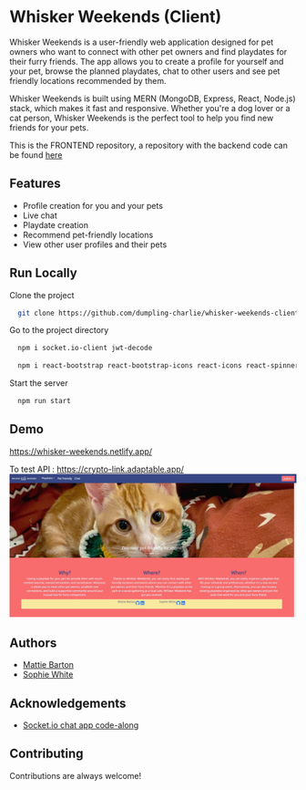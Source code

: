 
# Whisker Weekends (Client)

Whisker Weekends is a user-friendly web application designed for pet owners who want to connect with other pet owners and find playdates for their furry friends. The app allows you to create a profile for yourself and your pet, browse the planned playdates, chat to other users and see pet friendly locations recommended by them.

Whisker Weekends is built using MERN (MongoDB, Express, React, Node.js) stack, which makes it fast and responsive. Whether you're a dog lover or a cat person, Whisker Weekends is the perfect tool to help you find new friends for your pets.

This is the FRONTEND repository, a repository with the backend code can be found [here](https://github.com/dumpling-charlie/whisker-weekends-server)



## Features

- Profile creation for you and your pets
- Live chat
- Playdate creation
- Recommend pet-friendly locations
- View other user profiles and their pets



## Run Locally

Clone the project

```bash
  git clone https://github.com/dumpling-charlie/whisker-weekends-client.git
```

Go to the project directory

```bash
  npm i socket.io-client jwt-decode 
```
```bash
  npm i react-bootstrap react-bootstrap-icons react-icons react-spinners 
```

Start the server

```bash
  npm run start
```


## Demo

https://whisker-weekends.netlify.app/

To test API : https://crypto-link.adaptable.app/
<img src="./public/images/demo.jpg" alt="Screenshot of homepage" title="Homepage">


## Authors

- [Mattie Barton](https://github.com/maitlandbarton)
- [Sophie White](https://github.com/SElizaWhi)


## Acknowledgements

 - [Socket.io chat app code-along](https://novu.co/blog/building-a-chat-app-with-socket-io-and-react/)

## Contributing

Contributions are always welcome!

